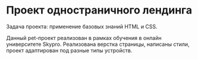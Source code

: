 # Проект одностраничного лендинга

Задача проекта: применение базовых знаний HTML и CSS.

Данный pet-проект реализован в рамках обучения в онлайн университете Skypro. Реализована верстка страницы, написаны стили, проект адаптирован под разные типы устройств.

